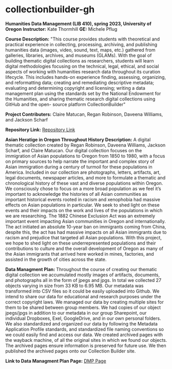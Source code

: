 # collectionbuilder-gh

**Humanities Data Management (LIB 410), spring 2023, University of Oregon**
**Instructor:** Kate Thormhill 
**GE:** Michele Pflug

**Course Description:** "This course provides students with theoretical and practical experience in collecting, processing, archiving, and publishing humanities data (images, video, sound, text, maps, etc.) gathered from galleries, libraries, archives, and museums (GLAMs). With the goal of building thematic digital collections as researchers, students will learn digital methodologies focusing on the technical, legal, ethical, and social aspects of working with humanities research data throughout its curation lifecycle. This includes hands-on experience finding, assessing, organizing, and reformatting data; creating and remediating descriptive metadata; evaluating and determining copyright and licensing; writing a data management plan using the standards set by the National Endowment for the Humanities, and sharing thematic research digital collections using GitHub and the open- source platform CollectionBuilder" 

**Project Contributers:** Claire Matucan, Regan Robinson, Daveena Williams, and Jackson Scharf 

**Repository Link:**
<a href="https://lib410-spring2023.github.io/group-3/" target="_blank">Repository Link</a>

**Asian Heratige in Oregon Throughout History Description:**
A digital thematic collection created by Regan Robinson, Daveena Williams, Jackson Scharf, and Claire Matucan. Our digital collection focuses on the immigration of Asian populations to Oregon from 1850 to 1980, with a focus on primary sources to help narrate the important and complex story of Asian immigration during a century of turmoil for these populations in America. Included in our collection are photographs, letters, artifacts, art, legal documents, newspaper articles, and more to formulate a thematic and chronological history of these vast and diverse populations within Oregon. We consciously chose to focus on a more broad population as we feel it’s important to acknowledge the histories of all Asian communities as important historical events rooted in racism and xenophobia had massive effects on Asian populations in particular. We seek to shed light on these events and their impacts on the work and lives of the populations in which we are researching. The 1882 Chinese Exclusion Act was an extremely important event impacting Asian communities in Oregon and internationally. The act initiated an absolute 10-year ban on immigrants coming from China, despite this, the act has had massive impacts on all Asian immigrants due to racism and prejudice that targeted all Asian populations. With this project, we hope to shed light on these underrepresented populations and their contributions to culture and the overall development of Oregon as many of the Asian immigrants that arrived here worked in mines, factories, and assisted in the growth of cities across the state. 

**Data Managment Plan:** 
Throughout the course of creating our thematic digital collection we accumulated mostly images of artifacts, documents, and photographs all in the form of jpegs and jpgs. In total we collected 27 objects varying in size from 33 KB to 6.95 MB. Our metadata was transformed into CSV files so it could be easily uploaded into Github. We intend to share our data for educational and research purposes under the correct copyright laws. We managed our data by creating multiple sites for them to be shared between group members. We had copies of our object jpegs/jpgs in addition to our metadata in our group Sharepoint, our individual Dropboxes, Exel, GoogleDrive, and in our own personal folders. We also standardized and organized our data by following the Metadata Application Profile standards, and standardized file naming conventions so we could easily find and access our data. We created archived pages with the wayback machine, of all the original sites in which we found our objects. The archived pages ensure information is preserved for future use. We then published the archived pages onto our Collection Builder site. 

**Link to Data Managment Plan Page:**
<a href="https://lib410-spring2023.github.io/group-3/dmp.html" target="_blank">DMP Page</a>
